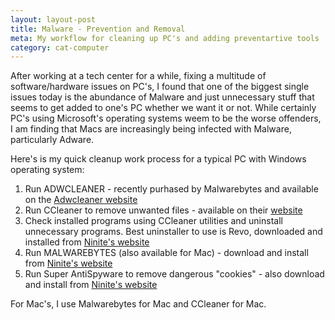 ```yaml
---
layout: layout-post
title: Malware - Prevention and Removal
meta: My workflow for cleaning up PC's and adding preventartive tools
category: cat-computer
---
```


After working at a tech center for a while, fixing a multitude of software/hardware issues on PC's, I found that one of the biggest single issues today is the abundance of Malware and just unnecessary stuff that seems to get added to one's PC whether we want it or not.  While certainly PC's using Microsoft's operating systems weem to be the worse offenders, I am finding that Macs are increasingly being infected with Malware, particularly Adware.

Here's is my quick cleanup work process for a typical PC with Windows operating system:

  1. Run ADWCLEANER - recently purhased by Malwarebytes and available on the [Adwcleaner website](http://www.malwarebytes.com)
  2. Run CCleaner to remove unwanted files - available on their [website](http://www.priform.com)
  3. Check installed programs using CCleaner utilities and uninstall unnecessary programs.  Best uninstaller to use is Revo, downloaded and installed from [Ninite's website](http://www.ninite.com) 
  3. Run MALWAREBYTES (also available for Mac) - download and install from [Ninite's website](http://www.ninite.com)
  4. Run Super AntiSpyware to remove dangerous "cookies" -  also download and install from [Ninite's website](http://www.ninite.com)

For Mac's, I use Malwarebytes for Mac and CCleaner for Mac.
